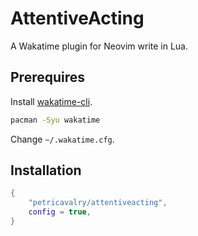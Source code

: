 # AttentiveActing

A Wakatime plugin for Neovim write in Lua.

## Prerequires

Install
[wakatime-cli](https://github.com/wakatime/wakatime-cli).

```bash
pacman -Syu wakatime
```

Change `~/.wakatime.cfg`.

## Installation

```lua
{
    "petricavalry/attentiveacting",
    config = true,
}
```
